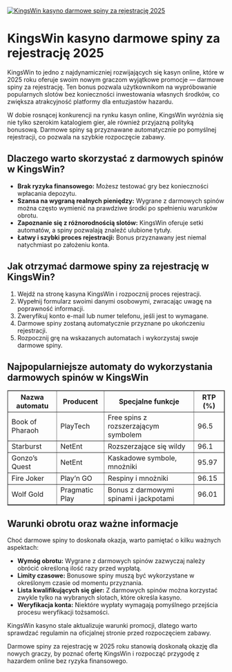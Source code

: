 [![KingsWin kasyno darmowe spiny za rejestrację 2025](https://123-caf.pages.dev/gitsignup.png)](https://vrmoo.ru/Bt82HjjY)

<h1>KingsWin kasyno darmowe spiny za rejestrację 2025</h1> <p>KingsWin to jedno z najdynamiczniej rozwijających się kasyn online, które w 2025 roku oferuje swoim nowym graczom wyjątkowe promocje — darmowe spiny za rejestrację. Ten bonus pozwala użytkownikom na wypróbowanie popularnych slotów bez konieczności inwestowania własnych środków, co zwiększa atrakcyjność platformy dla entuzjastów hazardu.</p> <p>W dobie rosnącej konkurencji na rynku kasyn online, KingsWin wyróżnia się nie tylko szerokim katalogiem gier, ale również przyjazną polityką bonusową. Darmowe spiny są przyznawane automatycznie po pomyślnej rejestracji, co pozwala na szybkie rozpoczęcie zabawy.</p> <h2>Dlaczego warto skorzystać z darmowych spinów w KingsWin?</h2> <ul>   <li><strong>Brak ryzyka finansowego:</strong> Możesz testować gry bez konieczności wpłacania depozytu.</li>   <li><strong>Szansa na wygraną realnych pieniędzy:</strong> Wygrane z darmowych spinów można często wymienić na prawdziwe środki po spełnieniu warunków obrotu.</li>   <li><strong>Zapoznanie się z różnorodnością slotów:</strong> KingsWin oferuje setki automatów, a spiny pozwalają znaleźć ulubione tytuły.</li>   <li><strong>Łatwy i szybki proces rejestracji:</strong> Bonus przyznawany jest niemal natychmiast po założeniu konta.</li> </ul> <h2>Jak otrzymać darmowe spiny za rejestrację w KingsWin?</h2> <ol>   <li>Wejdź na stronę kasyna KingsWin i rozpocznij proces rejestracji.</li>   <li>Wypełnij formularz swoimi danymi osobowymi, zwracając uwagę na poprawność informacji.</li>   <li>Zweryfikuj konto e-mail lub numer telefonu, jeśli jest to wymagane.</li>   <li>Darmowe spiny zostaną automatycznie przyznane po ukończeniu rejestracji.</li>   <li>Rozpocznij grę na wskazanych automatach i wykorzystaj swoje darmowe spiny.</li> </ol> <h2>Najpopularniejsze automaty do wykorzystania darmowych spinów w KingsWin</h2> <table border="1" cellpadding="5" cellspacing="0">   <thead>     <tr>       <th>Nazwa automatu</th>       <th>Producent</th>       <th>Specjalne funkcje</th>       <th>RTP (%)</th>     </tr>   </thead>   <tbody>     <tr>       <td>Book of Pharaoh</td>       <td>PlayTech</td>       <td>Free spins z rozszerzającym symbolem</td>       <td>96.5</td>     </tr>     <tr>       <td>Starburst</td>       <td>NetEnt</td>       <td>Rozszerzające się wildy</td>       <td>96.1</td>     </tr>     <tr>       <td>Gonzo’s Quest</td>       <td>NetEnt</td>       <td>Kaskadowe symbole, mnożniki</td>       <td>95.97</td>     </tr>     <tr>       <td>Fire Joker</td>       <td>Play’n GO</td>       <td>Respiny i mnożniki</td>       <td>96.15</td>     </tr>     <tr>       <td>Wolf Gold</td>       <td>Pragmatic Play</td>       <td>Bonus z darmowymi spinami i jackpotami</td>       <td>96.01</td>     </tr>   </tbody> </table> <h2>Warunki obrotu oraz ważne informacje</h2> <p>Choć darmowe spiny to doskonała okazja, warto pamiętać o kilku ważnych aspektach:</p> <ul>   <li><strong>Wymóg obrotu:</strong> Wygrane z darmowych spinów zazwyczaj należy obrócić określoną ilość razy przed wypłatą.</li>   <li><strong>Limity czasowe:</strong> Bonusowe spiny muszą być wykorzystane w określonym czasie od momentu przyznania.</li>   <li><strong>Lista kwalifikujących się gier:</strong> Z darmowych spinów można korzystać zwykle tylko na wybranych slotach, które określa kasyno.</li>   <li><strong>Weryfikacja konta:</strong> Niektóre wypłaty wymagają pomyślnego przejścia procesu weryfikacji tożsamości.</li> </ul> <p>KingsWin kasyno stale aktualizuje warunki promocji, dlatego warto sprawdzać regulamin na oficjalnej stronie przed rozpoczęciem zabawy.</p> <p>Darmowe spiny za rejestrację w 2025 roku stanowią doskonałą okazję dla nowych graczy, by poznać ofertę KingsWin i rozpocząć przygodę z hazardem online bez ryzyka finansowego.</p>